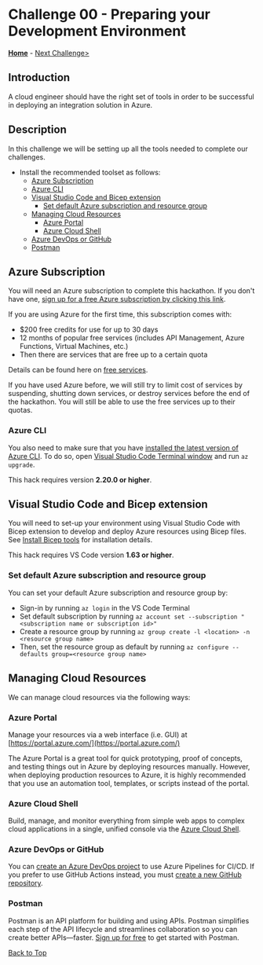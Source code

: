 # Challenge 00 - Preparing your Development Environment

**[Home](../README.md)** - [Next Challenge>](./Challenge-01.md)

## Introduction

A cloud engineer should have the right set of tools in order to be successful in deploying an integration solution in Azure.

## Description

In this challenge we will be setting up all the tools needed to complete our challenges.

  - Install the recommended toolset as follows:
    - [Azure Subscription](#azure-subscription)
    - [Azure CLI](#azure-cli)
    - [Visual Studio Code and Bicep extension](#visual-studio-code-and-bicep-extension)
      - [Set default Azure subscription and resource group](#set-default-azure-subscription-and-resource-group)
    - [Managing Cloud Resources](#managing-cloud-resources)
      - [Azure Portal](#azure-portal)
      - [Azure Cloud Shell](#azure-cloud-shell)
    - [Azure DevOps or GitHub](#azure-devops-or-github)
    - [Postman](#postman)


## Azure Subscription

You will need an Azure subscription to complete this hackathon. If you don't have one, [sign up for a free Azure subscription by clicking this link](https://azure.microsoft.com/en-us/free/).

If you are using Azure for the first time, this subscription comes with:

- \$200 free credits for use for up to 30 days
- 12 months of popular free services (includes API Management, Azure Functions, Virtual Machines, etc.)
- Then there are services that are free up to a certain quota

Details can be found here on [free services](https://azure.microsoft.com/en-us/free/).

If you have used Azure before, we will still try to limit cost of services by suspending, shutting down services, or destroy services before the end of the hackathon. You will still be able to use the free services up to their quotas.


### Azure CLI

You also need to make sure that you have [installed the latest version of Azure CLI](https://docs.microsoft.com/en-us/cli/azure/install-azure-cli). To do so, open [Visual Studio Code Terminal window](https://code.visualstudio.com/docs/editor/integrated-terminal) and run ```az upgrade```.

This hack requires version **2.20.0 or higher**.


## Visual Studio Code and Bicep extension

You will need to set-up your environment using Visual Studio Code with Bicep extension to develop and deploy Azure resources using Bicep files. See [Install Bicep tools](https://docs.microsoft.com/en-us/azure/azure-resource-manager/bicep/install) for installation details.


This hack requires VS Code version **1.63 or higher**.


### Set default Azure subscription and resource group

You can set your default Azure subscription and resource group by:

- Sign-in by running ```az login``` in the VS Code Terminal
- Set default subscription by running ```az account set --subscription "<subscription name or subscription id>"```
- Create a resource group by running ```az group create -l <location> -n <resource group name>```
- Then, set the resource group as default by running ```az configure --defaults group=<resource group name>```

## Managing Cloud Resources

We can manage cloud resources via the following ways:

### Azure Portal

Manage your resources via a web interface (i.e. GUI) at [https://portal.azure.com/](https://portal.azure.com/)

The Azure Portal is a great tool for quick prototyping, proof of concepts, and testing things out in Azure by deploying resources manually. However, when deploying production resources to Azure, it is highly recommended that you use an automation tool, templates, or scripts instead of the portal.

### Azure Cloud Shell

Build, manage, and monitor everything from simple web apps to complex cloud applications in a single, unified console via the [Azure Cloud Shell](https://shell.azure.com/).

### Azure DevOps or GitHub

You can [create an Azure DevOps project](https://docs.microsoft.com/en-us/azure/devops/organizations/projects/create-project?view=azure-devops&tabs=browser) to use Azure Pipelines for CI/CD.  If you prefer to use GitHub Actions instead, you must [create a new GitHub repository](https://docs.github.com/en/get-started/quickstart/create-a-repo).

### Postman

Postman is an API platform for building and using APIs. Postman simplifies each step of the API lifecycle and streamlines collaboration so you can create better APIs—faster.  [Sign up for free](https://identity.getpostman.com/signup?_ga=2.238632832.125996110.1654669428-421004685.1654669428) to get started with Postman.

[Back to Top](#challenge-00---preparing-your-development-environment)